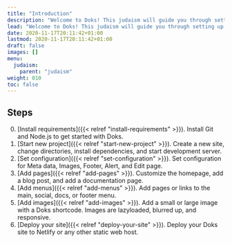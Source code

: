 ```yaml
---
title: "Introduction"
description: "Welcome to Doks! This judaism will guide you through setting up and deploying your first Doks site."
lead: "Welcome to Doks! This judaism will guide you through setting up and deploying your first Doks site."
date: 2020-11-17T20:11:42+01:00
lastmod: 2020-11-17T20:11:42+01:00
draft: false
images: []
menu:
  judaism:
    parent: "judaism"
weight: 010
toc: false
---
```


## Steps

0. [Install requirements]({{< relref "install-requirements" >}}). Install Git and Node.js to get started with Doks.
1. [Start new project]({{< relref "start-new-project" >}}). Create a new site, change directories, install dependencies, and start development server.
2. [Set configuration]({{< relref "set-configuration" >}}). Set configuration for Meta data, Images, Footer, Alert, and Edit page.
3. [Add pages]({{< relref "add-pages" >}}). Customize the homepage, add a blog post, and add a documentation page.
4. [Add menus]({{< relref "add-menus" >}}). Add pages or links to the main, social, docs, or footer menu.
5. [Add images]({{< relref "add-images" >}}). Add a small or large image with a Doks shortcode. Images are lazyloaded, blurred up, and responsive.
6. [Deploy your site]({{< relref "deploy-your-site" >}}). Deploy your Doks site to Netlify or any other static web host.
